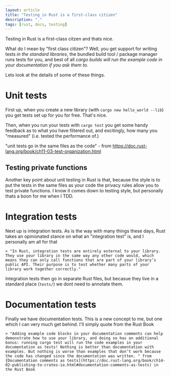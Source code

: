```yaml
---
layout: article
title: "Testing in Rust is a first-class citizen"
description: "."
tags: [rust, docs, testing]
---
```

Testing in Rust is a first-class citzen and thats nice.  

What do I mean by "first class citizen"?  Well, you get support for writing tests _in the standard libraries_, the bundled build tool / package manager runs tests for you, and best of all _cargo builds will run the example code in your documentation if you ask them to._

Lets look at the details of some of these things.

# Unit tests
First up, when you create a new library (with ```cargo new hello_world --lib```) you get tests set up for you for free.  That's nice.

Then, when you run your tests with ```cargo test``` you get some handy feedback as to what you have filtered out, and excitingly, how many you "measured" (i.e. tested the performance of.)

"unit tests go in the same files as the code" - from https://doc.rust-lang.org/book/ch11-03-test-organization.html

## Testing private functions
Another key point about unit testing in Rust is that, because the style is to put the tests in the same files as your code the privacy rules allow you to test private functions.  I know it comes down to testing style, but personally thats a boon for me when I TDD. 

# Integration tests
Next up is integration tests.  As is the way with many things these days, Rust takes an opinionated stance on what an "integration test" is, and I personally am all for that

    > "In Rust, integration tests are entirely external to your library. They use your library in the same way any other code would, which means they can only call functions that are part of your library’s public API. Their purpose is to test whether many parts of your library work together correctly."

Integration tests then go in separate Rust files, but becasue they live in a standard place (```tests/```) we dont need to annotate them.

# Documentation tests
Finally we have documentation tests.  This is a new concept to me, but one which I can very much get behind. I'll simply quote from the Rust Book  

    > "Adding example code blocks in your documentation comments can help demonstrate how to use your library, and doing so has an additional bonus: running cargo test will run the code examples in your documentation as tests! Nothing is better than documentation with examples. But nothing is worse than examples that don’t work because the code has changed since the documentation was written. " from {Documentation comments as tests](https://doc.rust-lang.org/book/ch14-02-publishing-to-crates-io.html#documentation-comments-as-tests) in the Rust Book

